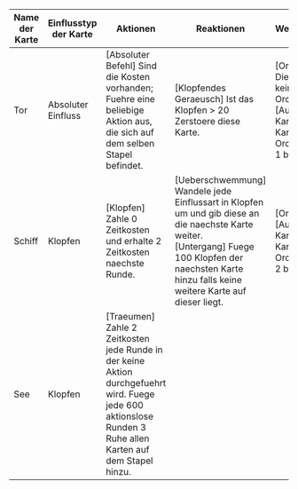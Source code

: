 | Name der Karte | Einflusstyp der Karte | Aktionen | Reaktionen | Wechselwirkungen |
| --- | --- | --- | --- | --- |
| Tor | Absoluter Einfluss | [Absoluter Befehl] Sind die Kosten vorhanden; Fuehre eine beliebige Aktion aus, die sich auf dem selben Stapel befindet. | [Klopfendes Geraeusch] Ist das Klopfen > 20 Zerstoere diese Karte. | \[Ordnungswert] Diese Karte besitzt keinen Ordnungswert <br>\[Aufstapeln] Die Karte auf dieser Karte muss einen Ordnungswert von 1 besitzen. |
| Schiff | Klopfen | \[Klopfen] Zahle 0 Zeitkosten und erhalte 2 Zeitkosten naechste Runde. | \[Ueberschwemmung] Wandele jede Einflussart in Klopfen um und gib diese an die naechste Karte weiter. <br>\[Untergang] Fuege 100 Klopfen der naechsten Karte hinzu falls keine weitere Karte auf dieser liegt. | \[Ordnungswert] 1 <br> \[Aufstapeln] Die Karte auf dieser Karte muss einen Ordnungswert von 2 besitzen. |
| See | Klopfen | \[Traeumen] Zahle 2 Zeitkosten jede Runde in der keine Aktion durchgefuehrt wird. Fuege jede 600 aktionslose Runden 3 Ruhe allen Karten auf dem Stapel hinzu. | 